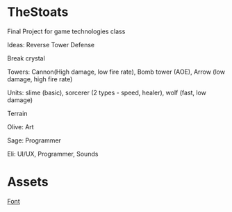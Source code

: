 # TheStoats
 Final Project for game technologies class

Ideas:
Reverse Tower Defense

Break crystal

Towers: Cannon(High damage, low fire rate), Bomb tower (AOE), Arrow (low damage, high fire rate)

Units: slime (basic), sorcerer (2 types - speed, healer), wolf (fast, low damage)

Terrain

Olive: Art

Sage: Programmer

Eli: UI/UX, Programmer, Sounds


# Assets
[Font](https://assetstore.unity.com/packages/2d/fonts/free-pixel-font-thaleah-140059)
